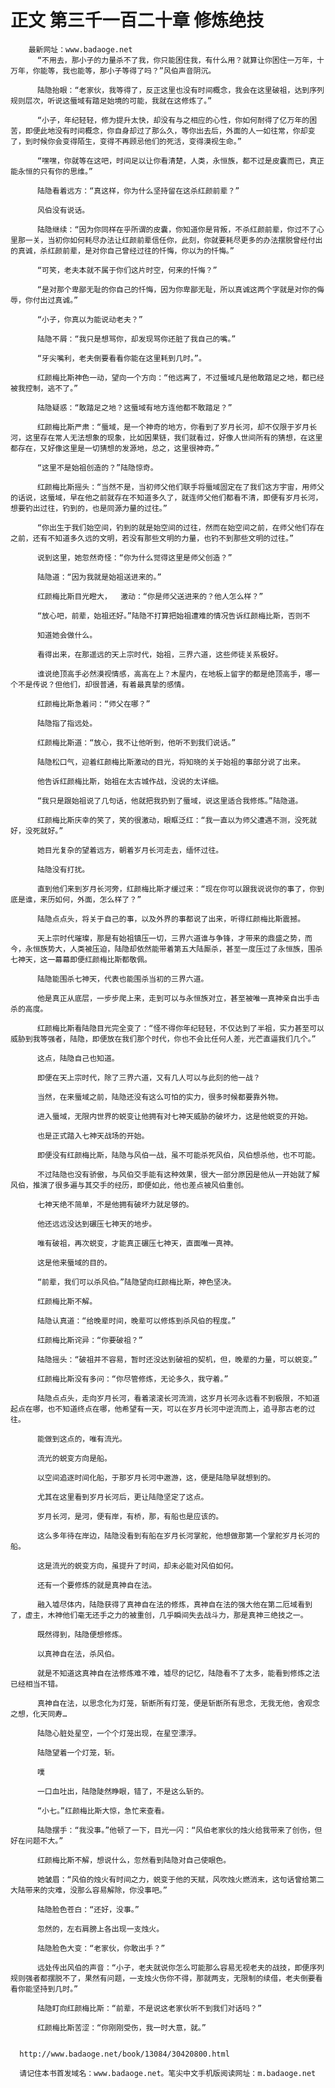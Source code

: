 # 正文 第三千一百二十章 修炼绝技
        最新网址：www.badaoge.net
          “不用去，那小子的力量杀不了我，你只能困住我，有什么用？就算让你困住一万年，十万年，你能等，我也能等，那小子等得了吗？”风伯声音阴沉。
      
          陆隐抬眼：“老家伙，我等得了，反正这里也没有时间概念，我会在这里破祖，达到序列规则层次，听说这蜃域有踏足始境的可能，我就在这修炼了。”
      
          “小子，年纪轻轻，修为提升太快，却没有与之相应的心性，你如何耐得了亿万年的困苦，即便此地没有时间概念，你自身却过了那么久，等你出去后，外面的人一如往常，你却变了，到时候你会变得陌生，变得不再顾忌他们的死活，变得漠视生命。”
      
          “嘿嘿，你就等在这吧，时间足以让你看清楚，人类，永恒族，都不过是皮囊而已，真正能永恒的只有你的思维。”
      
          陆隐看着远方：“真这样，你为什么坚持留在这杀红颜前辈？”
      
          风伯没有说话。
      
          陆隐继续：“因为你同样在乎所谓的皮囊，你知道你是背叛，不杀红颜前辈，你过不了心里那一关，当初你如何耗尽办法让红颜前辈信任你，此刻，你就要耗尽更多的办法摆脱曾经付出的真诚，杀红颜前辈，是对你自己曾经过往的忏悔，你以为的忏悔。”
      
          “可笑，老夫本就不属于你们这片时空，何来的忏悔？”
      
          “是对那个卑鄙无耻的你自己的忏悔，因为你卑鄙无耻，所以真诚这两个字就是对你的侮辱，你付出过真诚。”
      
          “小子，你真以为能说动老夫？”
      
          陆隐不屑：“我只是想骂你，却发现骂你还脏了我自己的嘴。”
      
          “牙尖嘴利，老夫倒要看看你能在这里耗到几时。”。
      
          红颜梅比斯神色一动，望向一个方向：“他远离了，不过蜃域凡是他敢踏足之地，都已经被我控制，逃不了。”
      
          陆隐疑惑：“敢踏足之地？这蜃域有地方连他都不敢踏足？”
      
          红颜梅比斯严肃：“蜃域，是一个神奇的地方，你看到了岁月长河，却不仅限于岁月长河，这里存在常人无法想象的现象，比如因果链，我们就看过，好像人世间所有的猜想，在这里都存在，又好像这里是一切猜想的发源地，总之，这里很神奇。”
      
          “这里不是始祖创造的？”陆隐惊奇。
      
          红颜梅比斯摇头：“当然不是，当初师父他们联手将蜃域固定在了我们这方宇宙，用师父的话说，这蜃域，早在他之前就存在不知道多久了，就连师父他们都看不清，即便有岁月长河，想要钓出过往，钓到的，也是同源力量的过往。”
      
          “你出生于我们始空间，钓到的就是始空间的过往，然而在始空间之前，在师父他们存在之前，还有不知道多久远的文明，若没有那些文明的力量，也钓不到那些文明的过往。”
      
          说到这里，她忽然奇怪：“你为什么觉得这里是师父创造？”
      
          陆隐道：“因为我就是始祖送进来的。”
      
          红颜梅比斯目光瞪大，  激动：“你是师父送进来的？他人怎么样？”
      
          “放心吧，前辈，始祖还好。”陆隐不打算把始祖遭难的情况告诉红颜梅比斯，否则不
      
          知道她会做什么。
      
          看得出来，在那遥远的天上宗时代，始祖，三界六道，这些师徒关系极好。
      
          谁说绝顶高手必然漠视情感，高高在上？木屋内，在地板上留字的都是绝顶高手，哪一个不是传说？但他们，却很普通，有着最真挚的感情。
      
          红颜梅比斯急着问：“师父在哪？”
      
          陆隐指了指远处。
      
          红颜梅比斯道：“放心，我不让他听到，他听不到我们说话。”
      
          陆隐松口气，迎着红颜梅比斯激动的目光，将知晓的关于始祖的事部分说了出来。
      
          他告诉红颜梅比斯，始祖在太古城作战，没说的太详细。
      
          “我只是跟始祖说了几句话，他就把我扔到了蜃域，说这里适合我修炼。”陆隐道。
      
          红颜梅比斯庆幸的笑了，笑的很激动，眼眶泛红：“我一直以为师父遭遇不测，没死就好，没死就好。”
      
          她目光复杂的望着远方，朝着岁月长河走去，缅怀过往。
      
          陆隐没有打扰。
      
          直到他们来到岁月长河旁，红颜梅比斯才缓过来：“现在你可以跟我说说你的事了，你到底是谁，来历如何，外面，怎么样了？”
      
          陆隐点点头，将关于自己的事，以及外界的事都说了出来，听得红颜梅比斯震撼。
      
          天上宗时代璀璨，那是有始祖镇压一切，三界六道谁与争锋，才带来的鼎盛之势，而今，永恒族势大，人类被压迫，陆隐却依然能带着第五大陆厮杀，甚至一度压过了永恒族，围杀七神天，这一幕幕即便红颜梅比斯都敬佩。
      
          陆隐能围杀七神天，代表也能围杀当初的三界六道。
      
          他是真正从底层，一步步爬上来，走到可以与永恒族对立，甚至被唯一真神亲自出手击杀的高度。
      
          红颜梅比斯看陆隐目光完全变了：“怪不得你年纪轻轻，不仅达到了半祖，实力甚至可以威胁到我等强者，陆隐，即便放在我们那个时代，你也不会比任何人差，光芒直逼我们几个。”
      
          这点，陆隐自己也知道。
      
          即便在天上宗时代，除了三界六道，又有几人可以与此刻的他一战？
      
          当然，在来蜃域之前，陆隐还没有这么可怕的实力，很多时候都要靠外物。
      
          进入蜃域，无限内世界的蜕变让他拥有对七神天威胁的破坏力，这是他蜕变的开始。
      
          也是正式踏入七神天战场的开始。
      
          即便没有红颜梅比斯，陆隐与风伯一战，虽不可能杀死风伯，风伯想杀他，也不可能。
      
          不过陆隐也没有骄傲，与风伯交手能有这种效果，很大一部分原因是他从一开始就了解风伯，推演了很多遍与其交手的经历，即便如此，他也差点被风伯重创。
      
          七神天绝不简单，不是他拥有破坏力就足够的。
      
          他还远远没达到碾压七神天的地步。
      
          唯有破祖，再次蜕变，才能真正碾压七神天，直面唯一真神。
      
          这是他来蜃域的目的。
      
          “前辈，我们可以杀风伯。”陆隐望向红颜梅比斯，神色坚决。
      
          红颜梅比斯不解。
      
          陆隐认真道：“给晚辈时间，晚辈可以修炼到杀风伯的程度。”
      
          红颜梅比斯诧异：“你要破祖？”
      
          陆隐摇头：“破祖并不容易，暂时还没达到破祖的契机，但，晚辈的力量，可以蜕变。”
      
          红颜梅比斯没有多问：“你尽管修炼，无论多久，我守着。”
      
          陆隐点点头，走向岁月长河，看着滚滚长河流淌，这岁月长河永远看不到极限，不知道起点在哪，也不知道终点在哪，他希望有一天，可以在岁月长河中逆流而上，追寻那古老的过往。
      
          能做到这点的，唯有流光。
      
          流光的蜕变方向是船。
      
          以空间追逐时间化船，于那岁月长河中遨游，这，便是陆隐早就想到的。
      
          尤其在这里看到岁月长河后，更让陆隐坚定了这点。
      
          岁月长河，是河，便有岸，有桥，那，有船也是应该的。
      
          这么多年待在岸边，陆隐没看到有船在岁月长河掌舵，他想做那第一个掌舵岁月长河的船。
      
          这是流光的蜕变方向，虽提升了时间，却未必能对风伯如何。
      
          还有一个要修炼的就是真神自在法。
      
          融入墟尽体内，陆隐获得了真神自在法的修炼，真神自在法的强大他在第二厄域看到了，虚主，木神他们毫无还手之力的被重创，几乎瞬间失去战斗力，那是真神三绝技之一。
      
          既然得到，陆隐便想修炼。
      
          以真神自在法，杀风伯。
      
          就是不知道这真神自在法修炼难不难，墟尽的记忆，陆隐看不了太多，能看到修炼之法已经相当不错。
      
          真神自在法，以思念化为灯笼，斩断所有灯笼，便是斩断所有思念，无我无他，舍观念之想，化天同寿…
      
          陆隐心脏处星空，一个个灯笼出现，在星空漂浮。
      
          陆隐望着一个灯笼，斩。
      
          噗
      
          一口血吐出，陆隐陡然睁眼，错了，不是这么斩的。
      
          “小七。”红颜梅比斯大惊，急忙来查看。
      
          陆隐摆手：“我没事。”他顿了一下，目光一闪：“风伯老家伙的烛火给我带来了创伤，但好在问题不大。”
      
          红颜梅比斯不解，想说什么，忽然看到陆隐对自己使眼色。
      
          她皱眉：“风伯的烛火有时间之力，蜕变于他的天赋，风吹烛火燃消末，这句话曾给第二大陆带来的灾难，没那么容易解除，你没事吧。”
      
          陆隐脸色苍白：“还好，没事。”
      
          忽然的，左右肩膀上各出现一支烛火。
      
          陆隐脸色大变：“老家伙，你敢出手？”
      
          远处传出风伯的声音：“小子，老夫就说你怎么可能那么容易无视老夫的战技，即便序列规则强者都摆脱不了，果然有问题，一支烛火伤你不得，那就两支，无限制的续借，老夫倒要看看你能坚持到几时。”
      
          陆隐盯向红颜梅比斯：“前辈，不是说这老家伙听不到我们对话吗？”
      
          红颜梅比斯苦涩：“你刚刚受伤，我一时大意，就。”
      
      
      http://www.badaoge.net/book/13084/30420800.html
      
      请记住本书首发域名：www.badaoge.net。笔尖中文手机版阅读网址：m.badaoge.net